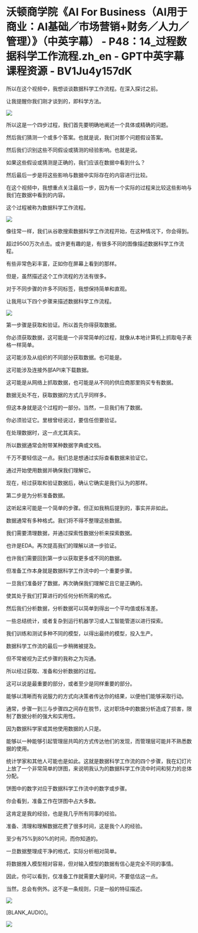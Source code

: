 # 沃顿商学院《AI For Business（AI用于商业：AI基础／市场营销+财务／人力／管理）》（中英字幕） - P48：14_过程数据科学工作流程.zh_en - GPT中英字幕课程资源 - BV1Ju4y157dK

所以在这个视频中，我想谈谈数据科学工作流程。在深入探讨之前。

让我提醒你我们刚才谈到的，即科学方法。

![](img/f39b9e3737b5e687519f3b46268e63bf_1.png)

所以这是一个四步过程，我们首先要明确地阐述一个具体或精确的问题。

然后我们猜测一个或多个答案。也就是说，我们对那个问题假设答案。

然后我们识别这些不同假设或猜测的经验影响。也就是说。

如果这些假设或猜测是正确的，我们应该在数据中看到什么？

然后最后一步是将这些影响与数据中实际存在的内容进行比较。

在这个视频中，我想重点关注最后一步，因为有一个实际的过程来比较这些影响与我们在数据中看到的内容。

这个过程被称为数据科学工作流程。

![](img/f39b9e3737b5e687519f3b46268e63bf_3.png)

像往常一样，我们从谷歌搜索数据科学工作流程开始，在这种情况下，你会得到。

超过9500万次点击。或许更有趣的是，有很多不同的图像描述数据科学工作流程。

有些非常色彩丰富，正如你在屏幕上看到的那样。

但是，虽然描述这个工作流程的方法有很多。

对于不同步骤的许多不同标签，我想保持简单和直观。

让我用以下四个步骤来描述数据科学工作流程。

![](img/f39b9e3737b5e687519f3b46268e63bf_5.png)

第一步骤是获取和验证。所以首先你得获取数据。

你必须获取数据，这可能是一个非常简单的过程，就像从本地计算机上抓取电子表格一样简单。

这可能涉及从组织的不同部分获取数据。也可能是。

这可能涉及连接外部API来下载数据。

这可能是从网络上抓取数据，也可能是从不同的供应商那里购买专有数据。

数据无处不在，获取数据的方式几乎同样多。

但这本身就是这个过程的一部分。当然，一旦我们有了数据。

你必须验证它。里根曾经说过，要信任但要验证。

在处理数据时，这一点尤其真实。

所以数据通常会附带某种数据字典或文档。

千万不要轻信这一点。我们总是想通过实际查看数据来验证它。

通过开始使用数据并确保我们理解它。

现在，经过获取和验证数据后，确认它确实是我们认为的那样。

第二步是为分析准备数据。

这听起来可能是一个简单的步骤。但正如我稍后提到的，事实并非如此。

数据通常有多种格式。我们将不得不整理这些数据。

我们需要清理数据，并通过探索性数据分析来探索数据。

也许是EDA。再次提高我们的理解以进一步验证。

也许我们需要回到第一步以获取更多或不同的数据。

但准备工作本身就是数据科学工作流中的一个重要步骤。

一旦我们准备好了数据，再次确保我们理解它且它是正确的。

使其处于我们打算进行的任何分析所需的格式。

然后我们分析数据，分析数据可以简单到得出一个平均值或标准差。

一些总结统计，或者复杂到运行机器学习或人工智能管道以进行探索。

我们训练和测试多种不同的模型，以得出最终的模型，投入生产。

数据科学工作流的最后一步稍微被提及。

但不常被视为正式步骤的我称之为沟通。

所以经过获取、准备和分析数据的过程。

这可以说是最重要的部分，或者至少是同样重要的部分。

能够以清晰而有说服力的方式向决策者传达你的结果，以便他们能够采取行动。

通常，步骤一到三与步骤四之间存在脱节，这对职场中的数据分析造成了损害，限制了数据分析的强大和实用性。

因为数据科学家或其他使用数据的人只是。

能够以一种能够引起管理层共鸣的方式传达他们的发现，而管理层可能并不熟悉数据的使用。

统计学家和其他人可能也是如此。这就是数据科学工作流的四个步骤，我在幻灯片上放了一个非常简单的饼图，来说明我认为的数据科学工作流中时间和努力的总体分配。

饼图中的数字对应于数据科学工作流中的数字或步骤。

你会看到，准备工作在饼图中占大多数。

这肯定是我的经验，也是我几乎所有同事的经验。

准备、清理和理解数据花费了很多时间，这是我个人的经验。

至少有75%到80%的时间，而你知道的。

一旦数据整理成干净的格式，实际分析相对简单。

将数据推入模型相对容易，但对输入模型的数据有信心是完全不同的事情。

因此，你可以看到，仅准备工作就需要大量时间，不要低估这一点。

当然，总会有例外。这不是一条规则，只是一般的特征描述。

![](img/f39b9e3737b5e687519f3b46268e63bf_7.png)

[BLANK_AUDIO]。

![](img/f39b9e3737b5e687519f3b46268e63bf_9.png)
